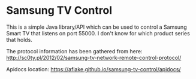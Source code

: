 Samsung TV Control
==================

This is a simple Java library/API which can be used to control a Samsung Smart TV that listens on port 55000.
I don't know for which product series that holds.

The protocol information has been gathered from here: http://sc0ty.pl/2012/02/samsung-tv-network-remote-control-protocol/

Apidocs location: https://afiake.github.io/samsung-tv-control/apidocs/